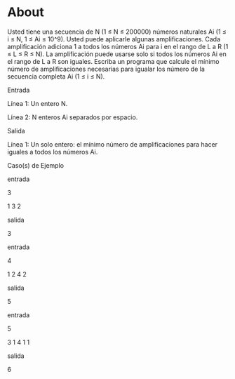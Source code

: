 # About

Usted tiene una secuencia de N (1 ≤ N ≤ 200000) números naturales Ai (1 ≤ i ≤ N, 1 ≤ Ai ≤ 10^9). Usted puede aplicarle algunas amplificaciones. Cada amplificación adiciona 1 a todos los números Ai para i en el rango de L a R (1 ≤ L ≤ R ≤ N). La amplificación puede usarse solo si todos los números Ai en el rango de L a R son iguales. Escriba un programa que calcule el mínimo número de amplificaciones necesarias para igualar los número de la secuencia completa Ai (1 ≤ i ≤ N).

Entrada

Línea 1: Un entero N.

Línea 2: N enteros Ai separados por espacio.

Salida

Línea 1: Un solo entero: el mínimo número de amplificaciones para hacer iguales a todos los números Ai.

Caso(s) de Ejemplo

entrada

3

1 3 2

salida

3

entrada

4

1 2 4 2

salida

5

entrada

5

3 1 4 1 1

salida

6
